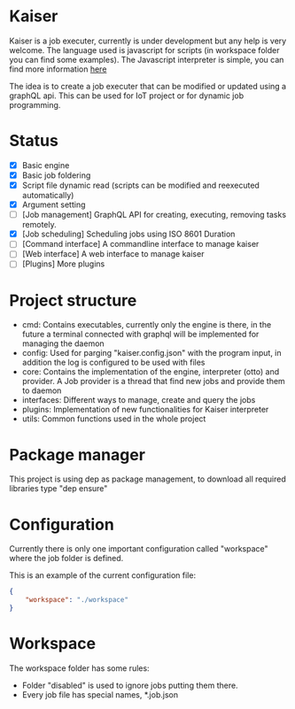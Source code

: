 # Kaiser

Kaiser is a job executer, currently is under development but any help is very welcome. The language used is javascript for scripts (in workspace folder you can find some examples). The Javascript interpreter is simple, you can find more information [here](https://github.com/robertkrimen/otto)

The idea is to create a job executer that can be modified or updated using a graphQL api. This can be used for IoT project or for dynamic job programming.

# Status

- [x] Basic engine
- [x] Basic job foldering 
- [x] Script file dynamic read (scripts can be modified and reexecuted automatically)
- [x] Argument setting
- [ ] [Job management] GraphQL API for creating, executing, removing tasks remotely.
- [x] [Job scheduling] Scheduling jobs using ISO 8601 Duration
- [ ] [Command interface] A commandline interface to manage kaiser 
- [ ] [Web interface] A web interface to manage kaiser 
- [ ] [Plugins] More plugins

# Project structure

- cmd: Contains executables, currently only the engine is there, in the future a terminal connected with graphql will be implemented for managing the daemon
- config: Used for parging "kaiser.config.json" with the program input, in addition the log is configured to be used with files
- core: Contains the implementation of the engine, interpreter (otto) and provider. A Job provider is a thread that find new jobs and provide them to daemon
- interfaces: Different ways to manage, create and query the jobs
- plugins: Implementation of new functionalities for Kaiser interpreter
- utils: Common functions used in the whole project

# Package manager

This project is using dep as package management, to download all required libraries type "dep ensure"

# Configuration

Currently there is only one important configuration called "workspace" where the job folder is defined. 

This is an example of the current configuration file:

```json
{
    "workspace": "./workspace"
}
```

# Workspace

The workspace folder has some rules:

- Folder "disabled" is used to ignore jobs putting them there.
- Every job file has special names, *.job.json
